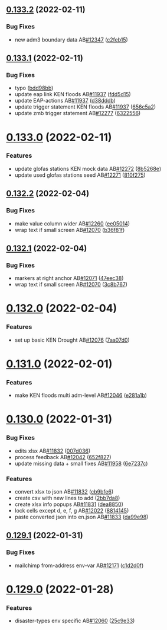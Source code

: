 ## [0.133.2](https://github.com/rodekruis/IBF-system/compare/v0.133.1...v0.133.2) (2022-02-11)


### Bug Fixes

* new adm3 boundary data AB[#12347](https://github.com/rodekruis/IBF-system/issues/12347) ([c2feb15](https://github.com/rodekruis/IBF-system/commit/c2feb154300acd7e0d5c5302edf87a29a20b7e83))



## [0.133.1](https://github.com/rodekruis/IBF-system/compare/v0.133.0...v0.133.1) (2022-02-11)


### Bug Fixes

* typo ([bdd98bb](https://github.com/rodekruis/IBF-system/commit/bdd98bb5e8d62c088fbb5162605f53c90feb8e0b))
* update eap link KEN floods AB[#11937](https://github.com/rodekruis/IBF-system/issues/11937) ([fdd5d15](https://github.com/rodekruis/IBF-system/commit/fdd5d15af08366deb70512c0234bab42c245c2df))
* update EAP-actions AB[#11937](https://github.com/rodekruis/IBF-system/issues/11937) ([d38dddb](https://github.com/rodekruis/IBF-system/commit/d38dddbbc591e1dbcdb1b52020e0afe38f89817c))
* update trigger statement KEN floods AB[#11937](https://github.com/rodekruis/IBF-system/issues/11937) ([656c5a2](https://github.com/rodekruis/IBF-system/commit/656c5a2e06a9b29dd59f9925f0e578b71befe587))
* update zmb trigger statement AB[#12277](https://github.com/rodekruis/IBF-system/issues/12277) ([6322556](https://github.com/rodekruis/IBF-system/commit/632255625c6a2db6c62a34554a52ef1803995fea))



# [0.133.0](https://github.com/rodekruis/IBF-system/compare/v0.132.2...v0.133.0) (2022-02-11)


### Features

* update glofas stations KEN mock data AB[#12272](https://github.com/rodekruis/IBF-system/issues/12272) ([8b5268e](https://github.com/rodekruis/IBF-system/commit/8b5268e823740f4bdb0751f48b732f43e75f4866))
* update used glofas stations seed AB[#12271](https://github.com/rodekruis/IBF-system/issues/12271) ([810f275](https://github.com/rodekruis/IBF-system/commit/810f2759fed371900f9313537c935b3b0d1b33c8))



## [0.132.2](https://github.com/rodekruis/IBF-system/compare/v0.132.1...v0.132.2) (2022-02-04)


### Bug Fixes

* make value column wider AB[#12260](https://github.com/rodekruis/IBF-system/issues/12260) ([ee05014](https://github.com/rodekruis/IBF-system/commit/ee05014d0d08a4be7b2018750f790dd33a4fc499))
* wrap text if small screen AB[#12070](https://github.com/rodekruis/IBF-system/issues/12070) ([b36f81f](https://github.com/rodekruis/IBF-system/commit/b36f81f0dd7991a65d4f4e66c9f72e534cb91897))



## [0.132.1](https://github.com/rodekruis/IBF-system/compare/v0.132.0...v0.132.1) (2022-02-04)


### Bug Fixes

* markers at right anchor AB[#12071](https://github.com/rodekruis/IBF-system/issues/12071) ([47eec38](https://github.com/rodekruis/IBF-system/commit/47eec3819da89df45c2d1633192e638b2cfadd85))
* wrap text if small screen AB[#12070](https://github.com/rodekruis/IBF-system/issues/12070) ([3c8b767](https://github.com/rodekruis/IBF-system/commit/3c8b767195cada39d52c5032709324a579ed2ee9))



# [0.132.0](https://github.com/rodekruis/IBF-system/compare/v0.131.0...v0.132.0) (2022-02-04)


### Features

* set up basic KEN Drought AB[#12076](https://github.com/rodekruis/IBF-system/issues/12076) ([7aa07d0](https://github.com/rodekruis/IBF-system/commit/7aa07d01d5281985e574917f823bda2351b5f57c))



# [0.131.0](https://github.com/rodekruis/IBF-system/compare/v0.130.0...v0.131.0) (2022-02-01)


### Features

* make KEN floods multi adm-level AB[#12046](https://github.com/rodekruis/IBF-system/issues/12046) ([e281a1b](https://github.com/rodekruis/IBF-system/commit/e281a1bbbcd62d2d5e884a80c4cb03198e10a053))



# [0.130.0](https://github.com/rodekruis/IBF-system/compare/v0.129.1...v0.130.0) (2022-01-31)


### Bug Fixes

* edits xlsx AB[#11832](https://github.com/rodekruis/IBF-system/issues/11832) ([007d036](https://github.com/rodekruis/IBF-system/commit/007d0368214d07ca8a7e6086348ae2f50326eef6))
* process feedback AB[#12042](https://github.com/rodekruis/IBF-system/issues/12042) ([652f827](https://github.com/rodekruis/IBF-system/commit/652f82714fa8dd6351050fc97aad85dcd1f577b2))
* update missing data + small fixes AB[#11958](https://github.com/rodekruis/IBF-system/issues/11958) ([6e7237c](https://github.com/rodekruis/IBF-system/commit/6e7237c011d39754ffc025ee3eea03583cd8fd2a))


### Features

* convert xlsx to json AB[#11832](https://github.com/rodekruis/IBF-system/issues/11832) ([cb9bfe6](https://github.com/rodekruis/IBF-system/commit/cb9bfe696aa901463e1771cc2d636e324e4ef6d8))
* create csv with new lines to add ([2bb7da8](https://github.com/rodekruis/IBF-system/commit/2bb7da8da63858324237c0f6bd702c551a7a9e4e))
* create xlsx info popups AB[#11831](https://github.com/rodekruis/IBF-system/issues/11831) ([dea8850](https://github.com/rodekruis/IBF-system/commit/dea88505f5063c01fb10d0645a60f15f37cae879))
* lock cells except d, e, f, g AB[#12022](https://github.com/rodekruis/IBF-system/issues/12022) ([8814145](https://github.com/rodekruis/IBF-system/commit/8814145584313e4ee9182a304a5de4d67d3d93f0))
* paste converted json into en.json AB[#11833](https://github.com/rodekruis/IBF-system/issues/11833) ([da99e98](https://github.com/rodekruis/IBF-system/commit/da99e989d8ba9faf24e192e525344ae8a3f30876))



## [0.129.1](https://github.com/rodekruis/IBF-system/compare/v0.129.0...v0.129.1) (2022-01-31)


### Bug Fixes

* mailchimp from-address env-var AB[#12171](https://github.com/rodekruis/IBF-system/issues/12171) ([c1d2d0f](https://github.com/rodekruis/IBF-system/commit/c1d2d0f28114952c49fa083aca219cf60bbfa8a3))



# [0.129.0](https://github.com/rodekruis/IBF-system/compare/v0.128.5...v0.129.0) (2022-01-28)


### Features

* disaster-types env specific AB[#12060](https://github.com/rodekruis/IBF-system/issues/12060) ([25c9e33](https://github.com/rodekruis/IBF-system/commit/25c9e339771ef9780d4ef21480c1fdee75283cca))



